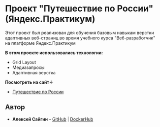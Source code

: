 # Проект "Путешествие по России" (Яндекс.Практикум)

Этот проект был реализован для обучения базовым навыкам верстки адаптивных веб-страниц во время учебного курса "Веб-разработчик" на платформе Яндекс.Практикум

**В этом проекте использовались технологии:**

* Grid Layout
* Медиазапросы
* Адаптивная верстка

**Посмотреть на сайт↓**

* [Путешествие по России](https://qaser.github.io/yet-another-project/)


## Автор

* **Алексей Сайгин** - [GitHub](https://github.com/qaser) | [DockerHub](https://hub.docker.com/r/dangerexit/)
